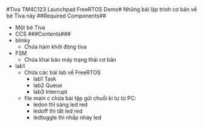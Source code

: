 #Tiva TM4C123 Launchpad FreeRTOS Demo#
Những bài lập trình cơ bản về bé Tiva này
##Required Components##
- Một bé Tiva
- CCS
###Contents###
- blinky
	- Chứa hàm khởi động tiva
- FSM
	- Chứa khai báo máy trạng thái cơ bản
- lab1
	- Chứa các bài lab về FreeRTOS
		- lab1 Task
		- lab2 Queue
		- lab3 Interrupt
	- file main c chứa bài tập gửi chuỗi kí tự từ PC:
		- ledon thì sáng led red
		- ledoff thì tắt led red
		- ledtoggle thì nhấp nháy led
